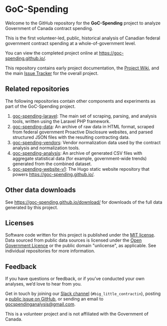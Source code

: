 # GoC-Spending

Welcome to the GitHub repository for the **GoC-Spending** project to analyze Government of Canada contract spending.

This is the first volunteer-led, public, historical analysis of Canadian federal government contract spending at a whole-of-government level.

You can view the completed project online at <https://goc-spending.github.io/>. 

This repository contains early project documentation, the [Project Wiki](https://github.com/GoC-Spending/GoC-Spending/wiki), and the main [Issue Tracker](https://github.com/GoC-Spending/GoC-Spending/issues) for the overall project.

## Related repositories

The following repositories contain other components and experiments as part of the GoC-Spending project.

1. [goc-spending-laravel](https://github.com/GoC-Spending/goc-spending-laravel): The main set of scraping, parsing, and analysis tools, written using the Laravel PHP framework.
1. [goc-spending-data](https://github.com/GoC-Spending/goc-spending-data): An archive of raw data in HTML format, scraped from federal government Proactive Disclosure websites, and parsed structured JSON files with the resulting contracting data.
1. [goc-spending-vendors](https://github.com/GoC-Spending/goc-spending-vendors): Vendor normalization data used by the contract analysis and normalization tools.
1. [goc-spending-analysis](https://github.com/GoC-Spending/goc-spending-analysis): An archive of generated CSV files with aggregate statistical data (for example, government-wide trends) generated from the combined dataset.
1. [goc-spending-website-v1](https://github.com/GoC-Spending/goc-spending-website-v1): The Hugo static website repository that powers <https://goc-spending.github.io/>.

## Other data downloads

See <https://goc-spending.github.io/download/> for downloads of the full data generated by this project.

## Licenses

Software code written for this project is published under the [MIT license](https://github.com/GoC-Spending/goc-spending-laravel/blob/master/LICENSE). Data sourced from public data sources is licensed under the [Open Government Licence](https://open.canada.ca/en/open-government-licence-canada) or the public domain "unlicense", as applicable. See individual repositories for more information.

## Feedback

If you have questions or feedback, or if you’ve conducted your own analyses, we’d love to hear from you.  

Get in touch by joining our [Slack channel](https://yowct-invite-bot.herokuapp.com/) (`#big_little_contractin`), posting a [public issue on GitHub](https://github.com/GoC-Spending/GoC-Spending/issues), or sending an email to <gocspendinganalysis@gmail.com>.

This is a volunteer project and is not affiliated with the Government of Canada.
